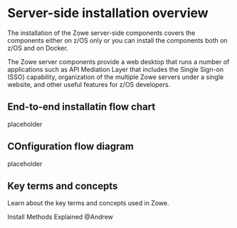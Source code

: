 # Server-side installation overview

The installation of the Zowe server-side components covers the components either on z/OS only or you can install the components both on z/OS and on Docker.

The Zowe server components provide a web desktop that runs a number of applications such as API Mediation Layer that includes the Single Sign-on (SSO) capability, organization of the multiple Zowe servers under a single website, and other useful features for z/OS developers.

## End-to-end installatin flow chart

placeholder

## COnfiguration flow diagram

placeholder

## Key terms and concepts

Learn about the key terms and concepts used in Zowe.

Install Methods Explained @Andrew
